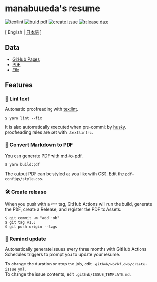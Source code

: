 # manabuueda's resume


[![textlint](https://img.shields.io/github/actions/workflow/status/manabuueda/resume/lint-text.yml?label=textlint&logo=github&color=yellow)](https://github.com/manabuueda/resume/actions?query=workflow%3A%22lint+text%22)
[![build pdf](https://img.shields.io/github/actions/workflow/status/manabuueda/resume/build-pdf.yml?label=build%20pdf&logo=github)](https://github.com/manabuueda/resume/actions?query=workflow%3A%22build+pdf%22)
[![create issue](https://img.shields.io/github/actions/workflow/status/manabuueda/resume/create-issue.yml?label=create%20issue&logo=github&color=orange)](https://github.com/manabuueda/resume/actions?query=workflow%3A%22create+issue%22)
[![release date](https://img.shields.io/github/release-date/manabuueda/resume?color=blue&logo=github)](https://github.com/manabuueda/resume/releases)

[ English | [日本語](https://github.com/manabuueda/resume/blob/master/README.ja.md) ]

## Data

- [GitHub Pages](https://manabuueda.github.io/resume/)  
- [PDF](https://github.com/manabuueda/resume/releases)  
- [File](https://github.com/manabuueda/resume/blob/master/docs/index.md)  
## Features

### 💅 Lint text

Automatic proofreading with [textlint](https://github.com/textlint/textlint).

```
$ yarn lint --fix
```
It is also automatically executed when pre-commit by [husky](https://github.com/typicode/husky).  
proofreading rules are set with `.textlintrc`.



### 📝 Convert Markdown to PDF

You can generate PDF with [md-to-pdf](https://www.npmjs.com/package/md-to-pdf).


```
$ yarn build:pdf
```

The output PDF can be styled as you like with CSS. Edit the `pdf-configs/style.css`.  

### 🛠 Create release

When you push with a `v**` tag, GitHub Actions will run the build, generate the PDF, create a Release, and register the PDF to Assets.

```
$ git commit -m "add job"
$ git tag v1.0
$ git push origin --tags
```

### 📆 Remind update

Automatically generate issues every three months with GitHub Actions Schedules triggers to prompt you to update your resume.

To change the duration or stop the job, edit `.github/workflows/create-issue.yml`.  
To change the issue contents, edit `.github/ISSUE_TEMPLATE.md`.
